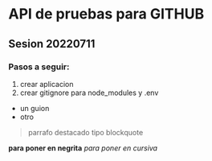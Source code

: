 # API de pruebas para  GITHUB
## Sesion 20220711
### Pasos a seguir:
1. crear aplicacion
2. crear gitignore para node_modules y .env
- un guion
- otro
> parrafo destacado tipo blockquote

**para poner en negrita**
*para poner en cursiva*
